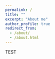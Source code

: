 ```yaml
---
permalink: /
title: ""
excerpt: "About me"
author_profile: true
redirect_from: 
  - /about/
  - /about.html
---
```

TEST

